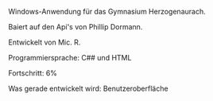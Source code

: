 Windows-Anwendung für das Gymnasium Herzogenaurach.

Baiert auf den Api's von Phillip Dormann.

Entwickelt von Mic. R.

Programmiersprache: C## und HTML

Fortschritt: 6%

Was gerade entwickelt wird: Benutzeroberfläche
